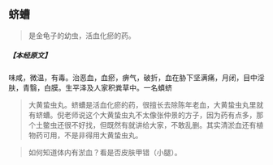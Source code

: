 ## 蛴螬

> 是金龟子的幼虫，活血化瘀的药。

##### 【本经原文】
味咸，微温，有毒。治恶血，血瘀，痹气，破折，血在胁下坚满痛，月闭，目中淫肤，青翳，白膜。生平泽及人家积粪草中。一名蟦蛴

> 大黄蛰虫丸。蛴螬是活血化瘀的药，很擅长去除陈年老血，大黄蛰虫丸里就有蛴螬。倪老师说这个大黄蛰虫丸不太像张仲景的方子，因为药有点多，那个土鳖虫还很不好找，但既然有就讲给大家，不敢乱删。其实清淤血还有植物药可用，不是非得用大黄蛰虫丸。

> 如何知道体内有淤血？‍‍看是否皮肤甲错（小腿）。